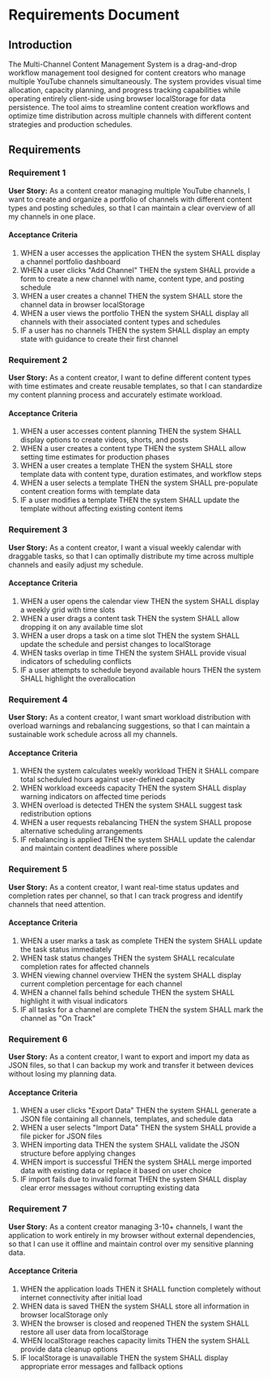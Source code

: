 # Requirements Document

## Introduction

The Multi-Channel Content Management System is a drag-and-drop workflow management tool designed for content creators who manage multiple YouTube channels simultaneously. The system provides visual time allocation, capacity planning, and progress tracking capabilities while operating entirely client-side using browser localStorage for data persistence. The tool aims to streamline content creation workflows and optimize time distribution across multiple channels with different content strategies and production schedules.

## Requirements

### Requirement 1

**User Story:** As a content creator managing multiple YouTube channels, I want to create and organize a portfolio of channels with different content types and posting schedules, so that I can maintain a clear overview of all my channels in one place.

#### Acceptance Criteria

1. WHEN a user accesses the application THEN the system SHALL display a channel portfolio dashboard
2. WHEN a user clicks "Add Channel" THEN the system SHALL provide a form to create a new channel with name, content type, and posting schedule
3. WHEN a user creates a channel THEN the system SHALL store the channel data in browser localStorage
4. WHEN a user views the portfolio THEN the system SHALL display all channels with their associated content types and schedules
5. IF a user has no channels THEN the system SHALL display an empty state with guidance to create their first channel

### Requirement 2

**User Story:** As a content creator, I want to define different content types with time estimates and create reusable templates, so that I can standardize my content planning process and accurately estimate workload.

#### Acceptance Criteria

1. WHEN a user accesses content planning THEN the system SHALL display options to create videos, shorts, and posts
2. WHEN a user creates a content type THEN the system SHALL allow setting time estimates for production phases
3. WHEN a user creates a template THEN the system SHALL store template data with content type, duration estimates, and workflow steps
4. WHEN a user selects a template THEN the system SHALL pre-populate content creation forms with template data
5. IF a user modifies a template THEN the system SHALL update the template without affecting existing content items

### Requirement 3

**User Story:** As a content creator, I want a visual weekly calendar with draggable tasks, so that I can optimally distribute my time across multiple channels and easily adjust my schedule.

#### Acceptance Criteria

1. WHEN a user opens the calendar view THEN the system SHALL display a weekly grid with time slots
2. WHEN a user drags a content task THEN the system SHALL allow dropping it on any available time slot
3. WHEN a user drops a task on a time slot THEN the system SHALL update the schedule and persist changes to localStorage
4. WHEN tasks overlap in time THEN the system SHALL provide visual indicators of scheduling conflicts
5. IF a user attempts to schedule beyond available hours THEN the system SHALL highlight the overallocation

### Requirement 4

**User Story:** As a content creator, I want smart workload distribution with overload warnings and rebalancing suggestions, so that I can maintain a sustainable work schedule across all my channels.

#### Acceptance Criteria

1. WHEN the system calculates weekly workload THEN it SHALL compare total scheduled hours against user-defined capacity
2. WHEN workload exceeds capacity THEN the system SHALL display warning indicators on affected time periods
3. WHEN overload is detected THEN the system SHALL suggest task redistribution options
4. WHEN a user requests rebalancing THEN the system SHALL propose alternative scheduling arrangements
5. IF rebalancing is applied THEN the system SHALL update the calendar and maintain content deadlines where possible

### Requirement 5

**User Story:** As a content creator, I want real-time status updates and completion rates per channel, so that I can track progress and identify channels that need attention.

#### Acceptance Criteria

1. WHEN a user marks a task as complete THEN the system SHALL update the task status immediately
2. WHEN task status changes THEN the system SHALL recalculate completion rates for affected channels
3. WHEN viewing channel overview THEN the system SHALL display current completion percentage for each channel
4. WHEN a channel falls behind schedule THEN the system SHALL highlight it with visual indicators
5. IF all tasks for a channel are complete THEN the system SHALL mark the channel as "On Track"

### Requirement 6

**User Story:** As a content creator, I want to export and import my data as JSON files, so that I can backup my work and transfer it between devices without losing my planning data.

#### Acceptance Criteria

1. WHEN a user clicks "Export Data" THEN the system SHALL generate a JSON file containing all channels, templates, and schedule data
2. WHEN a user selects "Import Data" THEN the system SHALL provide a file picker for JSON files
3. WHEN importing data THEN the system SHALL validate the JSON structure before applying changes
4. WHEN import is successful THEN the system SHALL merge imported data with existing data or replace it based on user choice
5. IF import fails due to invalid format THEN the system SHALL display clear error messages without corrupting existing data

### Requirement 7

**User Story:** As a content creator managing 3-10+ channels, I want the application to work entirely in my browser without external dependencies, so that I can use it offline and maintain control over my sensitive planning data.

#### Acceptance Criteria

1. WHEN the application loads THEN it SHALL function completely without internet connectivity after initial load
2. WHEN data is saved THEN the system SHALL store all information in browser localStorage only
3. WHEN the browser is closed and reopened THEN the system SHALL restore all user data from localStorage
4. WHEN localStorage reaches capacity limits THEN the system SHALL provide data cleanup options
5. IF localStorage is unavailable THEN the system SHALL display appropriate error messages and fallback options